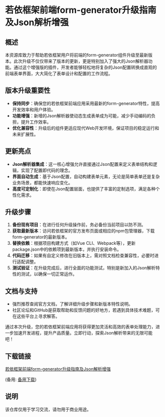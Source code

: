 # 若依框架前端form-generator升级指南及Json解析增强

## 概述
本资源库致力于帮助若依框架用户将前端的form-generator组件升级至最新版本。此次升级不仅仅带来了版本的更新，更是特别加入了强大的Json解析器功能。通过这个增强版的插件，开发者能够轻松地将复杂的Json配置转换成直观的前端表单界面，大大简化了表单设计和配置的工作流程。

## 版本升级重要性
- **保持同步**：确保您的若依框架前端应用采用最新的form-generator特性，提高开发效率和用户体验。
- **功能增强**：新增的Json解析器使动态生成表单成为可能，减少手动编码的负担，提升工作效率。
- **优化兼容性**：升级后的组件更适应现代Web开发环境，保证项目的稳定运行和未来扩展性。

## 更新亮点
- **Json解析器集成**：这一核心增强允许直接通过Json配置来定义表单结构和逻辑，实现了配置即代码的理念。
- **界面自动生成**：基于Json配置，自动构建表单元素，无论是简单表单还是复杂业务场景，都能快速响应变化。
- **高度可定制化**：即使在Json配置层面，也提供了丰富的定制选项，满足各种个性化需求。

## 升级步骤
1. **备份现有项目**：在进行任何升级操作前，务必备份当前项目以防不测。
2. **获取最新版本**：访问若依框架的官方发布页面或相应的npm包管理器，下载form-generator的最新版本。
3. **替换依赖**：根据项目构建方式（如Vue CLI、Webpack等），更新package.json中的依赖项到最新版本，并执行安装命令。
4. **代码迁移**：如果有自定义修改在旧版本上，需对照文档检查兼容性，必要时进行适配调整。
5. **测试验证**：在升级完成后，进行全面的功能测试，特别是新加入的Json解析特性的测试，以确保一切正常运作。

## 文档与支持
- 强烈推荐查阅官方文档，了解详细升级步骤和新版本特性说明。
- 社区论坛和GitHub是获取帮助和反馈问题的好地方，若遇到具体技术难题，可在这些平台上寻求解答。

通过本次升级，您的若依框架前端应用将获得更加灵活和高效的表单处理能力，进一步加速开发进程，提升产品质量。立即行动，探索Json解析带来的无限可能吧！

## 下载链接
[若依框架前端form-generator升级指南及Json解析增强](https://pan.quark.cn/s/ad4c96aa4460) 

(备用: [备用下载](https://pan.baidu.com/s/1RDsptvLBgzf-eR1P5XDt7g?pwd=1234))

## 说明

该仓库仅用于学习交流，请勿用于商业用途。
